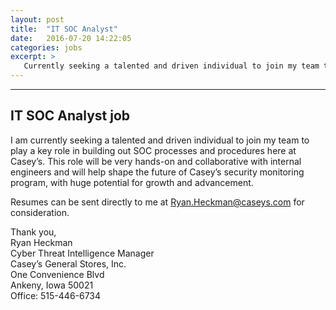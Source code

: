 ```yaml
---
layout: post
title:  "IT SOC Analyst"
date:   2016-07-20 14:22:05
categories: jobs
excerpt: >
   Currently seeking a talented and driven individual to join my team to play a key role in building out SOC processes and procedures. 
---
```

------
IT SOC Analyst job
------
I am currently seeking a talented and driven individual to join my team to play a key role in building out SOC processes and procedures here at Casey’s.  This role will be very hands-on and collaborative with internal engineers and will help shape the future of Casey’s security monitoring program, with huge potential for growth and advancement.
 
Resumes can be sent directly to me at Ryan.Heckman@caseys.com for consideration.
 
Thank you,<br>
Ryan Heckman<br>
Cyber Threat Intelligence Manager<br>
Casey’s General Stores, Inc.<br>
One Convenience Blvd<br>
Ankeny, Iowa  50021<br>
Office: 515-446-6734
